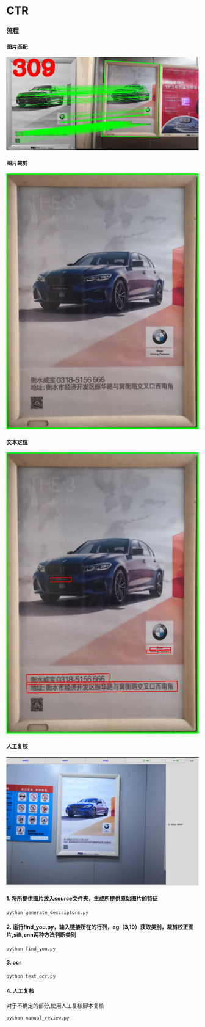 # CTR

### 流程
#### 图片匹配
![图片匹配 ](https://github.com/jzx-gooner/CTR/blob/master/docx/match_image.jpg) 

#### 图片裁剪
![图片裁剪 ](https://github.com/jzx-gooner/CTR/blob/master/docx/crop_image.jpg)   

#### 文本定位
![文本定位 ](https://github.com/jzx-gooner/CTR/blob/master/docx/text_detection.jpg)

#### 人工复核
![人工复核 ](https://github.com/jzx-gooner/CTR/blob/master/docx/manual_review.png)



#### 1. 将所提供图片放入source文件夹，生成所提供原始图片的特征

``` Bash
python generate_descriptors.py
```


#### 2. 运行find_you.py，输入链接所在的行列，eg（3,19）获取类别，裁剪校正图片,sift,cnn两种方法判断类别

``` Bash
python find_you.py
```

#### 3. ocr

``` Bash
python text_ocr.py
```

#### 4. 人工复核

对于不确定的部分,使用人工复核脚本复核

``` Bash
python manual_review.py
```
